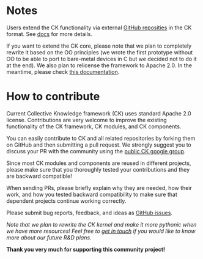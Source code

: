 # Notes

Users extend the CK functionality via external [GitHub reposities](https://cKnowledge.io/repos) in the CK format. 
See [docs](https://ck.readthedocs.io/en/latest/src/typical-usage.html) for more details.

If you want to extend the CK core, please note that we plan to completely rewrite it based on the OO principles
(we wrote the first prototype without OO to be able to port to bare-metal devices in C but we decided not to do it at the end).
We also plan to relicense the framework to Apache 2.0.
In the meantime, please check [this documentation](https://ck.readthedocs.io/en/latest/src/how-to-contribute.html).

# How to contribute

Current Collective Knowledge framework (CK) uses standard Apache 2.0 license. 
Contributions are very welcome to improve the existing functionality 
of the CK framework, CK modules, and CK components.

You can easily contribute to CK and all related repositories by forking them 
on GitHub and then submitting a pull request. We strongly suggest you 
to discuss your PR with the community using the [public CK google group](https://groups.google.com/forum/#!forum/collective-knowledge).

Since most CK modules and components are reused in different projects, 
please make sure that you thoroughly tested your contributions 
and they are backward compatible!

When sending PRs, please briefly explain why they are needed,
how their work, and how you tested backward compatibility
to make sure that dependent projects continue working correctly.

Please submit bug reports, feedback, and ideas as [GitHub issues](https://github.com/ctuning/ck/issues).

*Note that we plan to rewrite the CK kernel and make it more pythonic
when we have more resources! Feel free to [get in touch](https://cKnowledge.org/contacts.html)
if you would like to know more about our future R&D plans.*

**Thank you very much for supporting this community project!**

